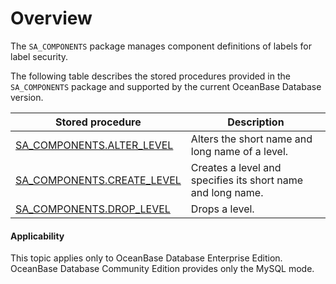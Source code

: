 Overview
=====================================

The `SA_COMPONENTS` package manages component definitions of labels for label security.

The following table describes the stored procedures provided in the `SA_COMPONENTS` package and supported by the current OceanBase Database version.


| Stored procedure | **Description** |
|---------------------------------------------------------------------------|------------------|
| [SA_COMPONENTS.ALTER_LEVEL](../300.sa-components-tag-package-oracle/200.sa-components-alter-level-oracle.md) | Alters the short name and long name of a level.  |
| [SA_COMPONENTS.CREATE_LEVEL](../300.sa-components-tag-package-oracle/300.sa-components-create-level-oracle.md) | Creates a level and specifies its short name and long name.  |
| [SA_COMPONENTS.DROP_LEVEL](../300.sa-components-tag-package-oracle/400.sa-components-drop-level-oracle.md) | Drops a level.  |


  <main id="notice" >
    <h4>Applicability</h4>
    <p>This topic applies only to OceanBase Database Enterprise Edition. OceanBase Database Community Edition provides only the MySQL mode. </p>
  </main>
